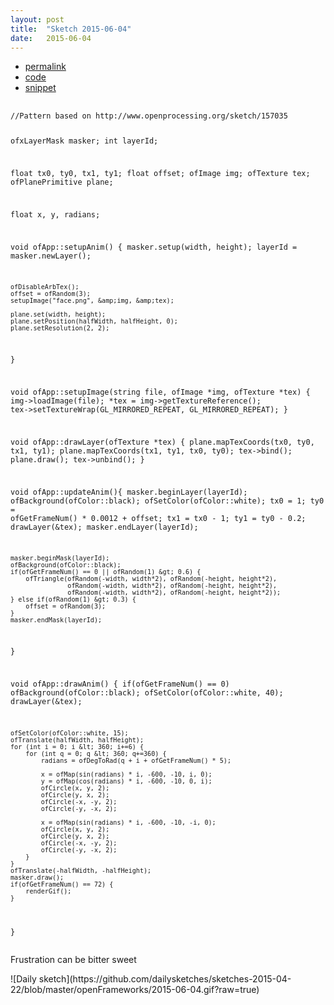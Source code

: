 ```yaml
---
layout: post
title:  "Sketch 2015-06-04"
date:   2015-06-04
---
```

<div class="code">
    <ul>
		<li><a href="{% post_url 2015-06-04-sketch %}">permalink</a></li>
		<li><a href="https://github.com/dailysketches/dailySketches/tree/master/sketches/2015-06-04">code</a></li>
		<li><a href="#" class="snippet-button">snippet</a></li>
	</ul>
    <pre class="snippet">
        <code class="cpp">
//Pattern based on http://www.openprocessing.org/sketch/157035

ofxLayerMask masker;
int layerId;

float tx0, ty0, tx1, ty1;
float offset;
ofImage img;
ofTexture tex;
ofPlanePrimitive plane;

float x, y, radians;

void ofApp::setupAnim() {
    masker.setup(width, height);
    layerId = masker.newLayer();
    
    ofDisableArbTex();
    offset = ofRandom(3);
    setupImage("face.png", &amp;img, &amp;tex);

    plane.set(width, height);
    plane.setPosition(halfWidth, halfHeight, 0);
    plane.setResolution(2, 2);
}

void ofApp::setupImage(string file, ofImage *img, ofTexture *tex) {
    img-&gt;loadImage(file);
    *tex = img-&gt;getTextureReference();
    tex-&gt;setTextureWrap(GL_MIRRORED_REPEAT, GL_MIRRORED_REPEAT);
}

void ofApp::drawLayer(ofTexture *tex) {
    plane.mapTexCoords(tx0, ty0, tx1, ty1);
    plane.mapTexCoords(tx1, ty1, tx0, ty0);
    tex-&gt;bind();
    plane.draw();
    tex-&gt;unbind();
}

void ofApp::updateAnim(){
    masker.beginLayer(layerId);
    ofBackground(ofColor::black);
    ofSetColor(ofColor::white);
    tx0 = 1;
    ty0 = ofGetFrameNum() * 0.0012 + offset;
    tx1 = tx0 - 1;
    ty1 = ty0 - 0.2;
    drawLayer(&amp;tex);
    masker.endLayer(layerId);
    
    masker.beginMask(layerId);
    ofBackground(ofColor::black);
    if(ofGetFrameNum() == 0 || ofRandom(1) &gt; 0.6) {
        ofTriangle(ofRandom(-width, width*2), ofRandom(-height, height*2),
                   ofRandom(-width, width*2), ofRandom(-height, height*2),
                   ofRandom(-width, width*2), ofRandom(-height, height*2));
    } else if(ofRandom(1) &gt; 0.3) {
        offset = ofRandom(3);
    }
    masker.endMask(layerId);
}

void ofApp::drawAnim() {
    if(ofGetFrameNum() == 0) ofBackground(ofColor::black);
    ofSetColor(ofColor::white, 40);
    drawLayer(&amp;tex);

    ofSetColor(ofColor::white, 15);
    ofTranslate(halfWidth, halfHeight);
    for (int i = 0; i &lt; 360; i+=6) {
        for (int q = 0; q &lt; 360; q+=360) {
            radians = ofDegToRad(q + i + ofGetFrameNum() * 5);
            
            x = ofMap(sin(radians) * i, -600, -10, i, 0);
            y = ofMap(cos(radians) * i, -600, -10, 0, i);
            ofCircle(x, y, 2);
            ofCircle(y, x, 2);
            ofCircle(-x, -y, 2);
            ofCircle(-y, -x, 2);
            
            x = ofMap(sin(radians) * i, -600, -10, -i, 0);
            ofCircle(x, y, 2);
            ofCircle(y, x, 2);
            ofCircle(-x, -y, 2);
            ofCircle(-y, -x, 2);
        }
    }
    ofTranslate(-halfWidth, -halfHeight);
    masker.draw();
    if(ofGetFrameNum() == 72) {
        renderGif();
    }
}</code>
    </pre>
</div>
<p class="description">Frustration can be bitter sweet</p>
![Daily sketch](https://github.com/dailysketches/sketches-2015-04-22/blob/master/openFrameworks/2015-06-04.gif?raw=true)
